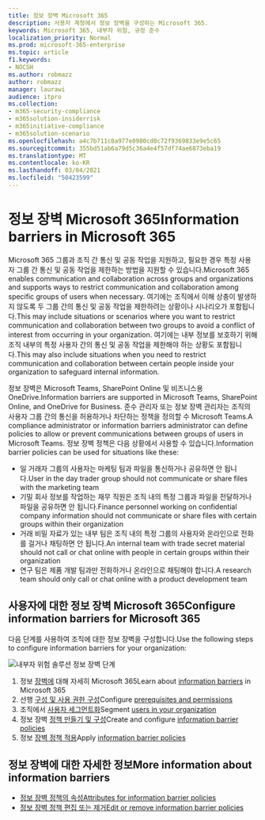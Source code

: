 ```yaml
---
title: 정보 장벽 Microsoft 365
description: 사용자 계정에서 정보 장벽을 구성하는 Microsoft 365.
keywords: Microsoft 365, 내부자 위험, 규정 준수
localization_priority: Normal
ms.prod: microsoft-365-enterprise
ms.topic: article
f1.keywords:
- NOCSH
ms.author: robmazz
author: robmazz
manager: laurawi
audience: itpro
ms.collection:
- m365-security-compliance
- m365solution-insiderrisk
- m365initiative-compliance
- m365solution-scenario
ms.openlocfilehash: a4c7b711c0a977e0980cd0c72f9369833e9e5c65
ms.sourcegitcommit: 355bd51ab6a79d5c36a4e4f57df74ae6873eba19
ms.translationtype: MT
ms.contentlocale: ko-KR
ms.lasthandoff: 03/04/2021
ms.locfileid: "50423599"
---
```

# <a name="information-barriers-in-microsoft-365"></a><span data-ttu-id="f53e2-104">정보 장벽 Microsoft 365</span><span class="sxs-lookup"><span data-stu-id="f53e2-104">Information barriers in Microsoft 365</span></span>

<span data-ttu-id="f53e2-105">Microsoft 365 그룹과 조직 간 통신 및 공동 작업을 지원하고, 필요한 경우 특정 사용자 그룹 간 통신 및 공동 작업을 제한하는 방법을 지원할 수 있습니다.</span><span class="sxs-lookup"><span data-stu-id="f53e2-105">Microsoft 365 enables communication and collaboration across groups and organizations and supports ways to restrict communication and collaboration among specific groups of users when necessary.</span></span> <span data-ttu-id="f53e2-106">여기에는 조직에서 이해 상충이 발생하지 않도록 두 그룹 간의 통신 및 공동 작업을 제한하려는 상황이나 시나리오가 포함됩니다.</span><span class="sxs-lookup"><span data-stu-id="f53e2-106">This may include situations or scenarios where you want to restrict communication and collaboration between two groups to avoid a conflict of interest from occurring in your organization.</span></span> <span data-ttu-id="f53e2-107">여기에는 내부 정보를 보호하기 위해 조직 내부의 특정 사용자 간의 통신 및 공동 작업을 제한해야 하는 상황도 포함됩니다.</span><span class="sxs-lookup"><span data-stu-id="f53e2-107">This may also include situations when you need to restrict communication and collaboration between certain people inside your organization to safeguard internal information.</span></span>

<span data-ttu-id="f53e2-108">정보 장벽은 Microsoft Teams, SharePoint Online 및 비즈니스용 OneDrive.</span><span class="sxs-lookup"><span data-stu-id="f53e2-108">Information barriers are supported in Microsoft Teams, SharePoint Online, and OneDrive for Business.</span></span> <span data-ttu-id="f53e2-109">준수 관리자 또는 정보 장벽 관리자는 조직의 사용자 그룹 간의 통신을 허용하거나 차단하는 정책을 정의할 수 Microsoft Teams.</span><span class="sxs-lookup"><span data-stu-id="f53e2-109">A compliance administrator or information barriers administrator can define policies to allow or prevent communications between groups of users in Microsoft Teams.</span></span> <span data-ttu-id="f53e2-110">정보 장벽 정책은 다음 상황에서 사용할 수 있습니다.</span><span class="sxs-lookup"><span data-stu-id="f53e2-110">Information barrier policies can be used for situations like these:</span></span>

- <span data-ttu-id="f53e2-111">일 거래자 그룹의 사용자는 마케팅 팀과 파일을 통신하거나 공유하면 안 됩니다.</span><span class="sxs-lookup"><span data-stu-id="f53e2-111">User in the day trader group should not communicate or share files with the marketing team</span></span>
- <span data-ttu-id="f53e2-112">기밀 회사 정보를 작업하는 재무 직원은 조직 내의 특정 그룹과 파일을 전달하거나 파일을 공유하면 안 됩니다.</span><span class="sxs-lookup"><span data-stu-id="f53e2-112">Finance personnel working on confidential company information should not communicate or share files with certain groups within their organization</span></span>
- <span data-ttu-id="f53e2-113">거래 비밀 자료가 있는 내부 팀은 조직 내의 특정 그룹의 사용자와 온라인으로 전화를 걸거나 채팅하면 안 됩니다.</span><span class="sxs-lookup"><span data-stu-id="f53e2-113">An internal team with trade secret material should not call or chat online with people in certain groups within their organization</span></span>
- <span data-ttu-id="f53e2-114">연구 팀은 제품 개발 팀과만 전화하거나 온라인으로 채팅해야 합니다.</span><span class="sxs-lookup"><span data-stu-id="f53e2-114">A research team should only call or chat online with a product development team</span></span>

## <a name="configure-information-barriers-for-microsoft-365"></a><span data-ttu-id="f53e2-115">사용자에 대한 정보 장벽 Microsoft 365</span><span class="sxs-lookup"><span data-stu-id="f53e2-115">Configure information barriers for Microsoft 365</span></span>

<span data-ttu-id="f53e2-116">다음 단계를 사용하여 조직에 대한 정보 장벽을 구성합니다.</span><span class="sxs-lookup"><span data-stu-id="f53e2-116">Use the following steps to configure information barriers for your organization:</span></span>

![내부자 위험 솔루션 정보 장벽 단계](../media/ir-solution-ib-steps.png)

1. <span data-ttu-id="f53e2-118">정보 [장벽에](information-barriers.md) 대해 자세히 Microsoft 365</span><span class="sxs-lookup"><span data-stu-id="f53e2-118">Learn about [information barriers](information-barriers.md) in Microsoft 365</span></span>
2. <span data-ttu-id="f53e2-119">선행 [구성 및 사용 권한 구성](information-barriers-policies.md#prerequisites)</span><span class="sxs-lookup"><span data-stu-id="f53e2-119">Configure [prerequisites and permissions](information-barriers-policies.md#prerequisites)</span></span>
3. <span data-ttu-id="f53e2-120">조직에서 [사용자 세그먼트화](information-barriers-policies.md#part-1-segment-users)</span><span class="sxs-lookup"><span data-stu-id="f53e2-120">Segment [users in your organization](information-barriers-policies.md#part-1-segment-users)</span></span>
4. <span data-ttu-id="f53e2-121">정보 장벽 [정책 만들기 및 구성](information-barriers-policies.md#part-2-define-information-barrier-policies)</span><span class="sxs-lookup"><span data-stu-id="f53e2-121">Create and configure [information barrier policies](information-barriers-policies.md#part-2-define-information-barrier-policies)</span></span>
5. <span data-ttu-id="f53e2-122">정보 [장벽 정책 적용](information-barriers-policies.md#part-3-apply-information-barrier-policies)</span><span class="sxs-lookup"><span data-stu-id="f53e2-122">Apply [information barrier policies](information-barriers-policies.md#part-3-apply-information-barrier-policies)</span></span>

## <a name="more-information-about-information-barriers"></a><span data-ttu-id="f53e2-123">정보 장벽에 대한 자세한 정보</span><span class="sxs-lookup"><span data-stu-id="f53e2-123">More information about information barriers</span></span>

- [<span data-ttu-id="f53e2-124">정보 장벽 정책의 속성</span><span class="sxs-lookup"><span data-stu-id="f53e2-124">Attributes for information barrier policies</span></span>](information-barriers-attributes.md)
- [<span data-ttu-id="f53e2-125">정보 장벽 정책 편집 또는 제거</span><span class="sxs-lookup"><span data-stu-id="f53e2-125">Edit or remove information barrier policies</span></span>](information-barriers-edit-segments-policies.md)
